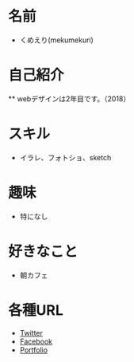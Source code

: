 # 名前
 * くめえり(mekumekuri)

# 自己紹介
** webデザインは2年目です。（2018）

# スキル
 * イラレ、フォトショ、sketch

# 趣味
 * 特になし

# 好きなこと
  * 朝カフェ

# 各種URL
 * [Twitter]()
 * [Facebook]()
 * [Portfolio]()
